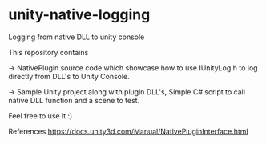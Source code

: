# unity-native-logging
Logging from native DLL to unity console

This repository contains 

-> NativePlugin source code which showcase how to use IUnityLog.h to log directly from DLL's to Unity Console.

-> Sample Unity project along with plugin DLL's, Simple C# script to call native DLL function and a scene to test.

Feel free to use it :)

References
https://docs.unity3d.com/Manual/NativePluginInterface.html
